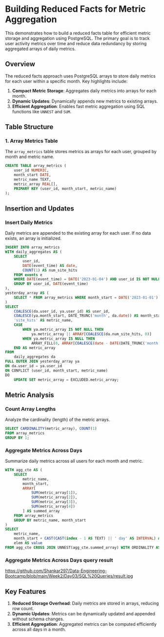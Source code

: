 # Building Reduced Facts for Metric Aggregation

This demonstrates how to build a reduced facts table for efficient metric storage and aggregation using PostgreSQL. The primary goal is to track user activity metrics over time and reduce data redundancy by storing aggregated arrays of daily metrics.



## Overview

The reduced facts approach uses PostgreSQL arrays to store daily metrics for each user within a specific month. Key highlights include:
1. **Compact Metric Storage**: Aggregates daily metrics into arrays for each month.
2. **Dynamic Updates**: Dynamically appends new metrics to existing arrays.
3. **Efficient Aggregation**: Enables fast metric aggregation using SQL functions like `UNNEST` and `SUM`.


## Table Structure

### 1. Array Metrics Table
The `array_metrics` table stores metrics as arrays for each user, grouped by month and metric name.

```sql
CREATE TABLE array_metrics (
    user_id NUMERIC,
    month_start DATE,
    metric_name TEXT,
    metric_array REAL[],
    PRIMARY KEY (user_id, month_start, metric_name)
);
```


## Insertion and Updates

### Insert Daily Metrics
Daily metrics are appended to the existing array for each user. If no data exists, an array is initialized.

```sql
INSERT INTO array_metrics
WITH daily_aggregates AS (
    SELECT 
        user_id,
        DATE(event_time) AS date,
        COUNT(1) AS num_site_hits
    FROM events e 
    WHERE DATE(event_time) = DATE('2023-01-04') AND user_id IS NOT NULL
    GROUP BY user_id, DATE(event_time)
),
yesterday_array AS (
    SELECT * FROM array_metrics WHERE month_start = DATE('2023-01-01')
)
SELECT
    COALESCE(da.user_id, ya.user_id) AS user_id,
    COALESCE(ya.month_start, DATE_TRUNC('month', da.date)) AS month_start,
    'site_hits' AS metric_name,
    CASE 
        WHEN ya.metric_array IS NOT NULL THEN 
            ya.metric_array || ARRAY[COALESCE(da.num_site_hits, 0)]
        WHEN ya.metric_array IS NULL THEN
            ARRAY_FILL(0, ARRAY[COALESCE(date - DATE(DATE_TRUNC('month', date)), 0)]) || ARRAY[COALESCE(da.num_site_hits, 0)]
    END AS metric_array
FROM
    daily_aggregates da
FULL OUTER JOIN yesterday_array ya 
ON da.user_id = ya.user_id
ON CONFLICT (user_id, month_start, metric_name)
DO 
    UPDATE SET metric_array = EXCLUDED.metric_array;
```


## Metric Analysis

### Count Array Lengths
Analyze the cardinality (length) of the metric arrays.

```sql
SELECT CARDINALITY(metric_array), COUNT(1)
FROM array_metrics
GROUP BY 1;
```

### Aggregate Metrics Across Days
Summarize daily metrics across all users for each month and metric.

```sql
WITH agg_cte AS (
    SELECT
        metric_name,
        month_start,
        ARRAY[
            SUM(metric_array[1]),
            SUM(metric_array[2]),
            SUM(metric_array[3]),
            SUM(metric_array[4])
        ] AS summed_array
    FROM array_metrics
    GROUP BY metric_name, month_start
)
SELECT
    metric_name,
    month_start + CAST(CAST(index - 1 AS TEXT) || ' day' AS INTERVAL) AS date,
    elem AS value
FROM agg_cte CROSS JOIN UNNEST(agg_cte.summed_array) WITH ORDINALITY AS a(elem, index);
```


### Aggregate Metrics Across Days query result

https://github.com/Shankar297/Data-Engineering-Bootcamp/blob/main/Week2/Day03/SQL%20Queries/result.jpg


## Key Features

1. **Reduced Storage Overhead**: Daily metrics are stored in arrays, reducing row count.
2. **Dynamic Updates**: Metrics can be dynamically updated and appended without schema changes.
3. **Efficient Aggregation**: Aggregated metrics can be computed efficiently across all days in a month.
